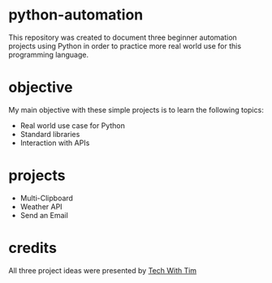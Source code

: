 # python-automation
This repository was created to document three beginner automation projects using Python in order to practice more real world use for this programming language.  

# objective
My main objective with these simple projects is to learn the following topics:

- Real world use case for Python 
- Standard libraries
- Interaction with APIs

# projects
- Multi-Clipboard
- Weather API
- Send an Email

# credits
All three project ideas were presented by <a href="https://www.youtube.com/channel/UC4JX40jDee_tINbkjycV4Sg" target="_blank">Tech With Tim</a>